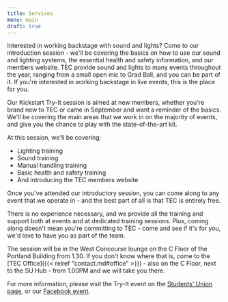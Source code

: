 ```yaml
---
title: Services
menu: main
draft: true
---
```


Interested in working backstage with sound and lights? Come to our introduction session - we'll be covering the basics on how to use our sound and lighting systems, the essential health and safety information, and our members website.
TEC provide sound and lights to many events throughout the year, ranging from a small open mic to Grad Ball, and you can be part of it. If you're interested in working backstage in live events, this is the place for you. 

Our Kickstart Try-It session is aimed at new members, whether you're brand new to TEC or came in September and want a reminder of the basics. We'll be covering the main areas that we work in on the majority of events, and give you the chance to play with the state-of-the-art kit.

At this session, we'll be covering:

* Lighting training
* Sound training
* Manual handling training
* Basic health and safety training
* And introducing the TEC members website

Once you've attended our introductory session, you can come along to any event that we operate in - and the best part of all is that TEC is entirely free.

There is no experience necessary, and we provide all the training and support both at events and at dedicated training sessions. Plus, coming along doesn't mean you're committing to TEC - come and see if it's for you, we'd love to have you as part of the team.

The session will be in the West Concourse lounge on the C Floor of the Portland Building from 1.30. If you don't know where that is, come to the [TEC Office]({{< relref "contact.md#office" >}}) - also on the C Floor, next to the SU Hub - from 1.00PM and we will take you there.

For more information, please visit the Try-It event on the [Students' Union page](http://www.su.nottingham.ac.uk/events/8546/7985/), or our [Facebook event](https://www.facebook.com/events/1553334718324279/).
